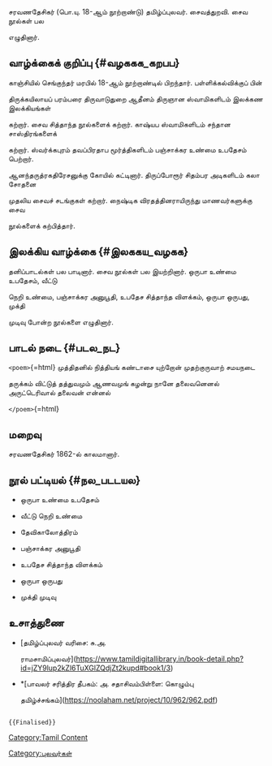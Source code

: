 சரவணதேசிகர் (பொ.யு. 18-ஆம் நூற்றாண்டு) தமிழ்ப்புலவர். சைவத்துறவி. சைவ நூல்கள் பல
எழுதினார்.

## வாழ்க்கைக் குறிப்பு {#வழககக_கறபப}

காஞ்சியில் செங்குந்தர் மரபில் 18-ஆம் நூற்றாண்டில் பிறந்தார். பள்ளிக்கல்விக்குப் பின்
திருக்கயிலாயப் பரம்பரை திருவாடுதுறை ஆதீனம் திருஞான ஸ்வாமிகளிடம் இலக்கண இலக்கியங்கள்
கற்றார். சைவ சித்தாந்த நூல்களைக் கற்றார். காஷ்யப ஸ்வாமிகளிடம் சந்தான சாஸ்திரங்களைக்
கற்றார். ஸ்வர்க்கபுரம் தவப்பிரதாப மூர்த்திகளிடம் பஞ்சாக்கர உண்மை உபதேசம் பெற்றார்.
ஆனந்தருத்ரகதிரேசனுக்கு கோயில் கட்டினார். திருப்போரூர் சிதம்பர அடிகளிடம் கலா சோதனை
முதலிய சைவச் சடங்குகள் கற்றார். நைஷ்டிக விரதத்தினராயிருந்து மாணவர்களுக்கு சைவ
நூல்களைக் கற்பித்தார்.

## இலக்கிய வாழ்க்கை {#இலககய_வழகக}

தனிப்பாடல்கள் பல பாடினார். சைவ நூல்கள் பல இயற்றினார். ஒருபா உண்மை உபதேசம், வீட்டு
நெறி உண்மை, பஞ்சாக்கர அனுபூதி, உபதேச சித்தாந்த விளக்கம், ஒருபா ஒருபது, முக்தி
முடிவு போன்ற நூல்களை எழுதினார்.

## பாடல் நடை {#படல_நட}

`<poem>`{=html} முத்திதனில் நித்தியங் கண்டாசை யுற்றோன் முதற்குருவாற் சமயநடை
தருக்கம் விட்டுத் தத்துவமும் ஆணவமுங் கழன்று நானே தலைவனெனல் அருட்டெரிவால் தலைவன் என்னல்
`</poem>`{=html}

## மறைவு

சரவணதேசிகர் 1862-ல் காலமானார்.

## நூல் பட்டியல் {#நல_படடயல}

-   ஒருபா உண்மை உபதேசம்
-   வீட்டு நெறி உண்மை
-   தேவிகாலோத்திரம்
-   பஞ்சாக்கர அனுபூதி
-   உபதேச சித்தாந்த விளக்கம்
-   ஒருபா ஒருபது
-   முக்தி முடிவு

## உசாத்துணை

-   [தமிழ்ப்புலவர் வரிசை: சு.அ.
    ராமசாமிப்புலவர்](https://www.tamildigitallibrary.in/book-detail.php?id=jZY9lup2kZl6TuXGlZQdjZt2kupd#book1/3)
-   \*[பாவலர் சரித்திர தீபகம்: அ. சதாசிவம்பிள்ளை: கொழும்பு
    தமிழ்ச்சங்கம்](https://noolaham.net/project/10/962/962.pdf)

```{=mediawiki}
{{Finalised}}
```
[Category:Tamil Content](Category:Tamil_Content "wikilink")
[Category:புலவர்கள்](Category:புலவர்கள் "wikilink")
